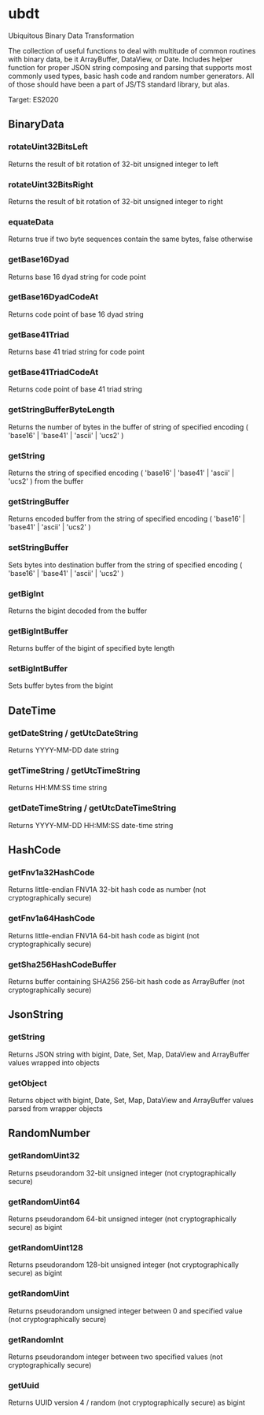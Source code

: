 # ubdt
Ubiquitous Binary Data Transformation

The collection of useful functions to deal with multitude of common routines with binary data, be it ArrayBuffer, DataView, or Date.
Includes helper function for proper JSON string composing and parsing that supports most commonly used types, basic hash code and random number generators.
All of those should have been a part of JS/TS standard library, but alas.

Target: ES2020

## BinaryData

### rotateUint32BitsLeft
Returns the result of bit rotation of 32-bit unsigned integer to left

### rotateUint32BitsRight
Returns the result of bit rotation of 32-bit unsigned integer to right

### equateData
Returns true if two byte sequences contain the same bytes, false otherwise

### getBase16Dyad
Returns base 16 dyad string for code point

### getBase16DyadCodeAt
Returns code point of base 16 dyad string

### getBase41Triad
Returns base 41 triad string for code point

### getBase41TriadCodeAt
Returns code point of base 41 triad string

### getStringBufferByteLength
Returns the number of bytes in the buffer of string of specified encoding ( 'base16' | 'base41' | 'ascii' | 'ucs2' )

### getString
Returns the string of specified encoding ( 'base16' | 'base41' | 'ascii' | 'ucs2' ) from the buffer

### getStringBuffer
Returns encoded buffer from the string of specified encoding ( 'base16' | 'base41' | 'ascii' | 'ucs2' )

### setStringBuffer
Sets bytes into destination buffer from the string of specified encoding ( 'base16' | 'base41' | 'ascii' | 'ucs2' )

### getBigInt
Returns the bigint decoded from the buffer

### getBigIntBuffer
Returns buffer of the bigint of specified byte length

### setBigIntBuffer
Sets buffer bytes from the bigint


## DateTime

### getDateString / getUtcDateString
Returns YYYY-MM-DD date string

### getTimeString / getUtcTimeString
Returns HH:MM:SS time string

### getDateTimeString / getUtcDateTimeString
Returns YYYY-MM-DD HH:MM:SS date-time string


## HashCode

### getFnv1a32HashCode
Returns little-endian FNV1A 32-bit hash code as number (not cryptographically secure)

### getFnv1a64HashCode
Returns little-endian FNV1A 64-bit hash code as bigint (not cryptographically secure)

### getSha256HashCodeBuffer
Returns buffer containing SHA256 256-bit hash code as ArrayBuffer (not cryptographically secure)


## JsonString

### getString
Returns JSON string with bigint, Date, Set, Map, DataView and ArrayBuffer values wrapped into objects

### getObject
Returns object with bigint, Date, Set, Map, DataView and ArrayBuffer values parsed from wrapper objects


## RandomNumber

### getRandomUint32
Returns pseudorandom 32-bit unsigned integer (not cryptographically secure)

### getRandomUint64
Returns pseudorandom 64-bit unsigned integer (not cryptographically secure) as bigint

### getRandomUint128
Returns pseudorandom 128-bit unsigned integer (not cryptographically secure) as bigint

### getRandomUint
Returns pseudorandom unsigned integer between 0 and specified value (not cryptographically secure)

### getRandomInt
Returns pseudorandom integer between two specified values (not cryptographically secure)

### getUuid
Returns UUID version 4 / random (not cryptographically secure) as bigint
